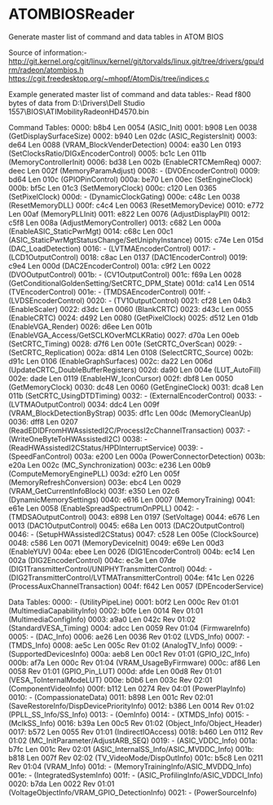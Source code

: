 # ATOMBIOSReader
Generate master list of command and data tables in ATOM BIOS

Source of information:-
http://git.kernel.org/cgit/linux/kernel/git/torvalds/linux.git/tree/drivers/gpu/drm/radeon/atombios.h
https://cgit.freedesktop.org/~mhopf/AtomDis/tree/indices.c

Example generated master list of command and data tables:-
Read f800 bytes of data from D:\Drivers\Dell Studio 1557\BIOS\ATIMobilityRadeonHD4570.bin

Command Tables:
  0000:   b8b4  Len 0054  (ASIC_Init)
  0001:   b908  Len 0038  (GetDisplaySurfaceSize)
  0002:   b940  Len 02dc  (ASIC_RegistersInit)
  0003:   de64  Len 0088  (VRAM_BlockVenderDetection)
  0004:   ea30  Len 0193  (SetClocksRatio/DIGxEncoderControl)
  0005:   bc1c  Len 011b  (MemoryControllerInit)
  0006:   bd38  Len 002b  (EnableCRTCMemReq)
  0007:   deec  Len 002f  (MemoryParamAdjust)
  0008:   -               (DVOEncoderControl)
  0009:   bd64  Len 010c  (GPIOPinControl)
  000a:   be70  Len 00ec  (SetEngineClock)
  000b:   bf5c  Len 01c3  (SetMemoryClock)
  000c:   c120  Len 0365  (SetPixelClock)
  000d:   -               (DynamicClockGating)
  000e:   c48c  Len 0038  (ResetMemoryDLL)
  000f:   c4c4  Len 0063  (ResetMemoryDevice)
  0010:   e772  Len 00af  (MemoryPLLInit)
  0011:   e822  Len 0076  (AdjustDisplayPll)
  0012:   c5f8  Len 008a  (AdjustMemoryController)
  0013:   c682  Len 000a  (EnableASIC_StaticPwrMgt)
  0014:   c68c  Len 00c1  (ASIC_StaticPwrMgtStatusChange/SetUniphyInstance)
  0015:   c74e  Len 015d  (DAC_LoadDetection)
  0016:   -               (LVTMAEncoderControl)
  0017:   -               (LCD1OutputControl)
  0018:   c8ac  Len 0137  (DAC1EncoderControl)
  0019:   c9e4  Len 000d  (DAC2EncoderControl)
  001a:   c9f2  Len 0022  (DVOOutputControl)
  001b:   -               (CV1OutputControl)
  001c:   f69a  Len 0028  (GetConditionalGoldenSetting/SetCRTC_DPM_State)
  001d:   ca14  Len 0514  (TVEncoderControl)
  001e:   -               (TMDSAEncoderControl)
  001f:   -               (LVDSEncoderControl)
  0020:   -               (TV1OutputControl)
  0021:   cf28  Len 04b3  (EnableScaler)
  0022:   d3dc  Len 0060  (BlankCRTC)
  0023:   d43c  Len 0055  (EnableCRTC)
  0024:   d492  Len 0080  (GetPixelClock)
  0025:   d512  Len 01db  (EnableVGA_Render)
  0026:   d6ee  Len 001b  (EnableVGA_Access/GetSCLKOverMCLKRatio)
  0027:   d70a  Len 00eb  (SetCRTC_Timing)
  0028:   d7f6  Len 001e  (SetCRTC_OverScan)
  0029:   -               (SetCRTC_Replication)
  002a:   d814  Len 0108  (SelectCRTC_Source)
  002b:   d91c  Len 0106  (EnableGraphSurfaces)
  002c:   da22  Len 006d  (UpdateCRTC_DoubleBufferRegisters)
  002d:   da90  Len 004e  (LUT_AutoFill)
  002e:   dade  Len 0119  (EnableHW_IconCursor)
  002f:   dbf8  Len 0050  (GetMemoryClock)
  0030:   dc48  Len 0060  (GetEngineClock)
  0031:   dca8  Len 011b  (SetCRTC_UsingDTDTiming)
  0032:   -               (ExternalEncoderControl)
  0033:   -               (LVTMAOutputControl)
  0034:   ddc4  Len 009f  (VRAM_BlockDetectionByStrap)
  0035:   df1c  Len 00dc  (MemoryCleanUp)
  0036:   dff8  Len 0207  (ReadEDIDFromHWAssistedI2C/ProcessI2cChannelTransaction)
  0037:   -               (WriteOneByteToHWAssistedI2C)
  0038:   -               (ReadHWAssistedI2CStatus/HPDInterruptService)
  0039:   -               (SpeedFanControl)
  003a:   e200  Len 000a  (PowerConnectorDetection)
  003b:   e20a  Len 002c  (MC_Synchronization)
  003c:   e236  Len 00b9  (ComputeMemoryEnginePLL)
  003d:   e2f0  Len 005f  (MemoryRefreshConversion)
  003e:   ebc4  Len 0029  (VRAM_GetCurrentInfoBlock)
  003f:   e350  Len 02c6  (DynamicMemorySettings)
  0040:   e616  Len 0007  (MemoryTraining)
  0041:   e61e  Len 0058  (EnableSpreadSpectrumOnPPLL)
  0042:   -               (TMDSAOutputControl)
  0043:   e898  Len 0197  (SetVoltage)
  0044:   e676  Len 0013  (DAC1OutputControl)
  0045:   e68a  Len 0013  (DAC2OutputControl)
  0046:   -               (SetupHWAssistedI2CStatus)
  0047:   c528  Len 005e  (ClockSource)
  0048:   c586  Len 0071  (MemoryDeviceInit)
  0049:   e69e  Len 00d3  (EnableYUV)
  004a:   ebee  Len 0026  (DIG1EncoderControl)
  004b:   ec14  Len 002a  (DIG2EncoderControl)
  004c:   ec3e  Len 07de  (DIG1TransmitterControl/UNIPHYTransmitterControl)
  004d:   -               (DIG2TransmitterControl/LVTMATransmitterControl)
  004e:   f41c  Len 0226  (ProcessAuxChannelTransaction)
  004f:   f642  Len 0057  (DPEncoderService)

Data Tables:
  0000:   -                          (UtilityPipeLine)
  0001:   b0f2  Len 000c  Rev 01:01  (MultimediaCapabilityInfo)
  0002:   b0fe  Len 0014  Rev 01:01  (MultimediaConfigInfo)
  0003:   a9a0  Len 042c  Rev 01:02  (StandardVESA_Timing)
  0004:   adcc  Len 0059  Rev 01:04  (FirmwareInfo)
  0005:   -                          (DAC_Info)
  0006:   ae26  Len 0036  Rev 01:02  (LVDS_Info)
  0007:   -                          (TMDS_Info)
  0008:   ae5c  Len 005c  Rev 01:02  (AnalogTV_Info)
  0009:   -                          (SupportedDevicesInfo)
  000a:   aeb8  Len 00c1  Rev 01:01  (GPIO_I2C_Info)
  000b:   af7a  Len 000c  Rev 01:04  (VRAM_UsageByFirmware)
  000c:   af86  Len 0058  Rev 01:01  (GPIO_Pin_LUT)
  000d:   afde  Len 00d8  Rev 01:01  (VESA_ToInternalModeLUT)
  000e:   b0b6  Len 003c  Rev 02:01  (ComponentVideoInfo)
  000f:   b112  Len 0274  Rev 04:01  (PowerPlayInfo)
  0010:   -                          (CompassionateData)
  0011:   b898  Len 001c  Rev 02:01  (SaveRestoreInfo/DispDevicePriorityInfo)
  0012:   b386  Len 0014  Rev 01:02  (PPLL_SS_Info/SS_Info)
  0013:   -                          (OemInfo)
  0014:   -                          (XTMDS_Info)
  0015:   -                          (MclkSS_Info)
  0016:   b39a  Len 00c5  Rev 01:02  (Object_Info/Object_Header)
  0017:   b572  Len 0055  Rev 01:01  (IndirectIOAccess)
  0018:   b460  Len 0112  Rev 01:02  (MC_InitParameter/AdjustARB_SEQ)
  0019:   -                          (ASIC_VDDC_Info)
  001a:   b7fc  Len 001c  Rev 02:01  (ASIC_InternalSS_Info/ASIC_MVDDC_Info)
  001b:   b818  Len 007f  Rev 02:02  (TV_VideoMode/DispOutInfo)
  001c:   b5c8  Len 0211  Rev 01:04  (VRAM_Info)
  001d:   -                          (MemoryTrainingInfo/ASIC_MVDDQ_Info)
  001e:   -                          (IntegratedSystemInfo)
  001f:   -                          (ASIC_ProfilingInfo/ASIC_VDDCI_Info)
  0020:   b7da  Len 0022  Rev 01:01  (VoltageObjectInfo/VRAM_GPIO_DetectionInfo)
  0021:   -                          (PowerSourceInfo)
